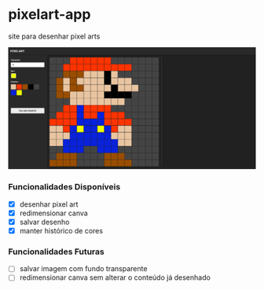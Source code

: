 # pixelart-app

site para desenhar pixel arts

![pixelartapp](/img/pixelartsite.png)
### Funcionalidades Disponíveis
- [x] desenhar pixel art
- [x] redimensionar canva
- [x] salvar desenho
- [x] manter histórico de cores
  
### Funcionalidades Futuras
- [ ] salvar imagem com fundo transparente
- [ ] redimensionar canva sem alterar o conteúdo já desenhado
